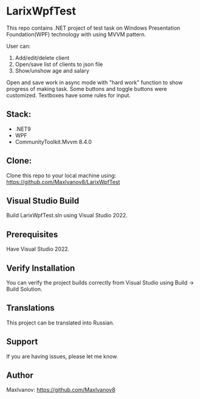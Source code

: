 # LarixWpfTest
This repo contains .NET project of test task on Windows Presentation Foundation(WPF) technology with using MVVM pattern. 

User can:
1. Add/edit/delete client
2. Open/save list of clients to json file
3. Show/unshow age and salary

Open and save work in async mode with "hard work" function to show progress of making task. Some buttons and toggle buttons were customized. Textboxes have some rules for input.

## Stack:
- .NET9
- WPF
- CommunityToolkit.Mvvm 8.4.0

## Clone:

Clone this repo to your local machine using: https://github.com/MaxIvanov8/LarixWpfTest

## Visual Studio Build

Build LarixWpfTest.sln using Visual Studio 2022.

## Prerequisites
Have Visual Studio 2022.

## Verify Installation
You can verify the project builds correctly from Visual Studio using Build -> Build Solution.

## Translations
This project can be translated into Russian.

## Support
If you are having issues, please let me know.

## Author

MaxIvanov: https://github.com/MaxIvanov8
